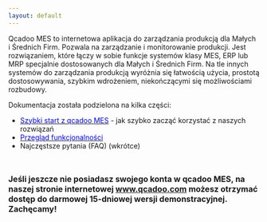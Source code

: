 ```yaml
---
layout: default
---
```

Qcadoo MES to internetowa aplikacja do zarządzania produkcją dla Małych i Średnich Firm. Pozwala na zarządzanie i monitorowanie produkcji. Jest rozwiązaniem, które łączy w sobie funkcje systemów klasy MES, ERP lub MRP specjalnie dostosowanych dla Małych i Średnich Firm. Na tle innych systemów do zarządzania produkcją wyróżnia się łatwością użycia, prostotą dostosowywania, szybkim wdrożeniem, niekończącymi się możliwościami rozbudowy.&nbsp;

  

Dokumentacja została podzielona na kilka części:

- [<font color="#0000ff">Szybki start z qcadoo MES</font>](/introduction) - jak szybko zacząć korzystać z naszych rozwiązań
- [<font color="#0000ff">Przegląd funkcjonalności</font>](/funkcjonalnosci)
- Najczęstsze pytania (FAQ) (wkrótce)

  

  

  

<font size="3"><b><br>
        </b></font>

<font size="3"><b>Jeśli jeszcze nie posiadasz swojego konta w qcadoo MES, na naszej stronie internetowej <a href="http://www.qcadoo.com" target="_blank"><font color="#0000ff">www.qcadoo.com</font></a> możesz otrzymać dostęp do darmowej 15-dniowej wersji demonstracyjnej. Zachęcamy!</b></font>

